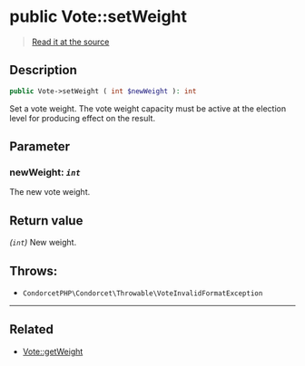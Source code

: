 # public Vote::setWeight

> [Read it at the source](https://github.com/julien-boudry/Condorcet/blob/master/src/Vote.php#L694)

## Description    

```php
public Vote->setWeight ( int $newWeight ): int
```

Set a vote weight. The vote weight capacity must be active at the election level for producing effect on the result.

## Parameter

### **newWeight:** *`int`*   
The new vote weight.    


## Return value   

*(`int`)* New weight.



## Throws:   

* ```CondorcetPHP\Condorcet\Throwable\VoteInvalidFormatException``` 

---------------------------------------

## Related

* [Vote::getWeight](/Docs/api-reference/Vote%20Class/Vote--getWeight().md)    
